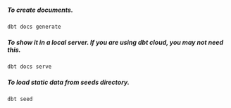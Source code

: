 ##### To create documents.
`dbt docs generate`
##### To show it in a local server. If you are using dbt cloud, you may not need this.
`dbt docs serve`

##### To load static data from seeds directory.
`dbt seed`
